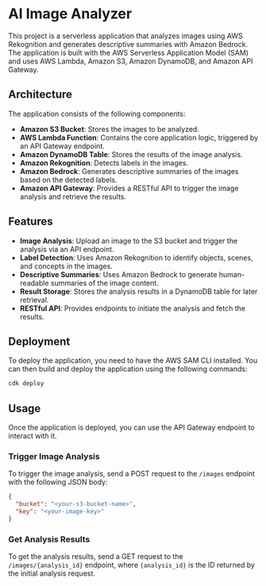 # AI Image Analyzer

This project is a serverless application that analyzes images using AWS Rekognition and generates descriptive summaries with Amazon Bedrock. The application is built with the AWS Serverless Application Model (SAM) and uses AWS Lambda, Amazon S3, Amazon DynamoDB, and Amazon API Gateway.

## Architecture

The application consists of the following components:

- **Amazon S3 Bucket**: Stores the images to be analyzed.
- **AWS Lambda Function**: Contains the core application logic, triggered by an API Gateway endpoint.
- **Amazon DynamoDB Table**: Stores the results of the image analysis.
- **Amazon Rekognition**: Detects labels in the images.
- **Amazon Bedrock**: Generates descriptive summaries of the images based on the detected labels.
- **Amazon API Gateway**: Provides a RESTful API to trigger the image analysis and retrieve the results.

## Features

- **Image Analysis**: Upload an image to the S3 bucket and trigger the analysis via an API endpoint.
- **Label Detection**: Uses Amazon Rekognition to identify objects, scenes, and concepts in the images.
- **Descriptive Summaries**: Uses Amazon Bedrock to generate human-readable summaries of the image content.
- **Result Storage**: Stores the analysis results in a DynamoDB table for later retrieval.
- **RESTful API**: Provides endpoints to initiate the analysis and fetch the results.

## Deployment

To deploy the application, you need to have the AWS SAM CLI installed. You can then build and deploy the application using the following commands:

```bash
cdk deploy
```

## Usage

Once the application is deployed, you can use the API Gateway endpoint to interact with it.

### Trigger Image Analysis

To trigger the image analysis, send a POST request to the `/images` endpoint with the following JSON body:

```json
{
  "bucket": "<your-s3-bucket-name>",
  "key": "<your-image-key>"
}
```

### Get Analysis Results

To get the analysis results, send a GET request to the `/images/{analysis_id}` endpoint, where `{analysis_id}` is the ID returned by the initial analysis request.